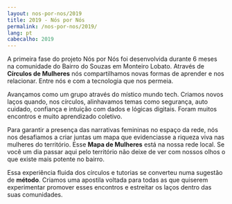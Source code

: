 ```yaml
---
layout: nos-por-nos/2019
title: 2019 - Nós por Nós
permalink: /nos-por-nos/2019/
lang: pt
cabecalho: 2019
---
```

  A primeira fase do projeto Nós por Nós foi desenvolvida durante 6 meses na comunidade do Bairro do Souzas em Monteiro Lobato. Através de **Círculos de Mulheres** nós compartilhamos novas formas de aprender e nos relacionar. Entre nós e com a tecnologia que nos permeia.

  Avançamos como um grupo através do místico mundo tech. Criamos novos laços quando, nos círculos, alinhavamos temas como segurança, auto cuidado, confiança e intuição com dados e lógicas digitais. Foram muitos encontros e muito aprendizado coletivo.

  Para garantir a presença das narrativas femininas no espaço da rede, nós nos desafiamos a criar juntas um mapa que evidenciasse a riqueza viva nas mulheres do território. Esse **Mapa de Mulheres** está na nossa rede local. Se você um dia passar aqui pelo território não deixe de ver com nossos olhos o que existe mais potente no bairro.

  Essa experiência fluida dos círculos e tutorias se converteu numa sugestão de **método**. Criamos uma apostila voltada para todas as que quiserem experimentar promover esses encontros e estreitar os laços dentro das suas comunidades.

